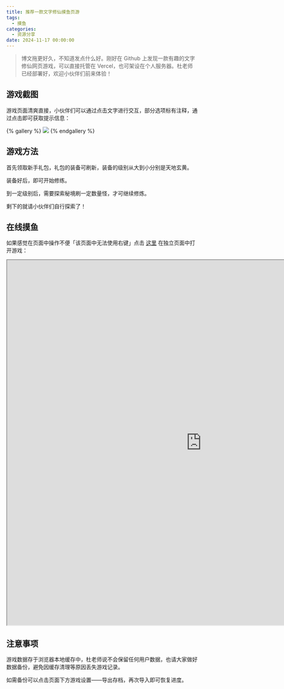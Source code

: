 ```yaml
---
title: 推荐一款文字修仙摸鱼页游
tags:
  - 摸鱼
categories:
  - 资源分享
date: 2024-11-17 00:00:00
---
```


> 博文拖更好久，不知道发点什么好。刚好在 Github 上发现一款有趣的文字修仙网页游戏，可以直接托管在 Vercel，也可架设在个人服务器。杜老师已经部署好，欢迎小伙伴们前来体验！

<!-- more -->

## 游戏截图

游戏页面清爽直接，小伙伴们可以通过点击文字进行交互，部分选项标有注释，通过点击即可获取提示信息：

{% gallery %}
![](https://cdn.dusays.com/2024/11/769-1.jpg)
{% endgallery %}

## 游戏方法

首先领取新手礼包，礼包的装备可刷新，装备的级别从大到小分别是天地玄黄。

装备好后，即可开始修练。

到一定级别后，需要探索秘境刷一定数量怪，才可继续修炼。

剩下的就请小伙伴们自行探索了！

## 在线摸鱼

如果感觉在页面中操作不便「该页面中无法使用右键」点击 [这里](https://xiuxian.dusays.com/#/home) 在独立页面中打开游戏：

<iframe src="https://xiuxian.dusays.com/#/home" width="1024" height="960"></iframe>

## 注意事项

游戏数据存于浏览器本地缓存中，杜老师说不会保留任何用户数据，也请大家做好数据备份，避免因缓存清理等原因丢失游戏记录。

如需备份可以点击页面下方游戏设置——导出存档，再次导入即可恢复进度。